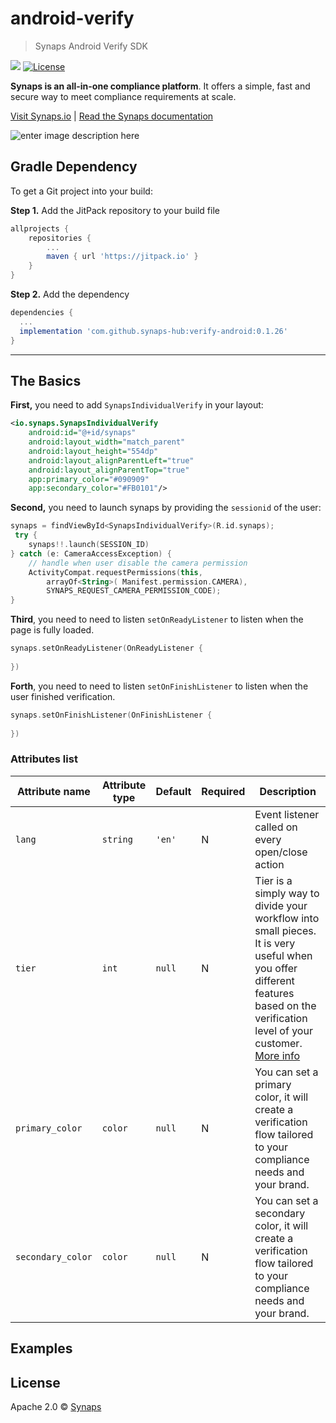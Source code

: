 # android-verify

> Synaps Android Verify SDK 

[![](https://jitpack.io/v/synaps-hub/verify-android.svg)](https://jitpack.io/#synaps-hub/verify-android)
[![License](https://img.shields.io/badge/License-Apache%202.0-blue.svg)](https://opensource.org/licenses/Apache-2.0)

**Synaps is an all-in-one compliance platform**. It offers a simple, fast and secure way to meet compliance requirements at scale.

[Visit Synaps.io](https://synaps.io) | [Read the Synaps documentation](https://docs.synaps.io)

![enter image description here](https://storage.googleapis.com/synaps-docs-media/synaps-verify.png)

## Gradle Dependency
To get a Git project into your build:

**Step 1.** Add the JitPack repository to your build file

```gradle
allprojects {
    repositories {
        ...
        maven { url 'https://jitpack.io' }
    }
}
```

**Step 2.** Add the dependency

```gradle
dependencies {
  ...
  implementation 'com.github.synaps-hub:verify-android:0.1.26'
}
```


---

## The Basics

**First,** you need to add `SynapsIndividualVerify` in your layout:

```xml
<io.synaps.SynapsIndividualVerify
    android:id="@+id/synaps"
    android:layout_width="match_parent"
    android:layout_height="554dp"
    android:layout_alignParentLeft="true"
    android:layout_alignParentTop="true"
    app:primary_color="#090909"
    app:secondary_color="#FB0101"/>
```

**Second,** you need to launch synaps by providing the `sessionid` of the user:

```kotlin
synaps = findViewById<SynapsIndividualVerify>(R.id.synaps);
 try {
    synaps!!.launch(SESSION_ID)
} catch (e: CameraAccessException) {
    // handle when user disable the camera permission
    ActivityCompat.requestPermissions(this,
        arrayOf<String>( Manifest.permission.CAMERA),
        SYNAPS_REQUEST_CAMERA_PERMISSION_CODE);
}
```

**Third**, you need to need to listen `setOnReadyListener` to listen when the page is fully loaded.

```kotlin
synaps.setOnReadyListener(OnReadyListener {
 
})
```

**Forth**, you need to need to listen `setOnFinishListener` to listen when the user finished verification.

```kotlin
synaps.setOnFinishListener(OnFinishListener {
   
})
```

### Attributes list

| Attribute name          | Attribute type                                                                                           | Default | Required | Description                                                                   |
| ------------------ | --------------------------------------------------------------------------------------------------- | ------- | -------- | ----------------------------------------------------------------------------- |
| `lang`      | `string`                                                                       | `'en'`  | N        | Event listener called on every open/close action                              |
| `tier`      | `int`                                                                       | `null`  | N        | Tier is a simply way to divide your workflow into small pieces. It is very useful when you offer different features based on the verification level of your customer.  [More info](https://docs.synaps.io/manager-1/apps/individual/tiers)                           |
| `primary_color`      | `color`                                                                     | `null`  | N        | You can set a primary color, it will create a verification flow tailored to your compliance needs and your brand. |
| `secondary_color`      | `color`                                                                     | `null`  | N        | You can set a secondary color, it will create a verification flow tailored to your compliance needs and your brand. |

## Examples

## License

Apache 2.0 © [Synaps](https://www.synaps.io/)